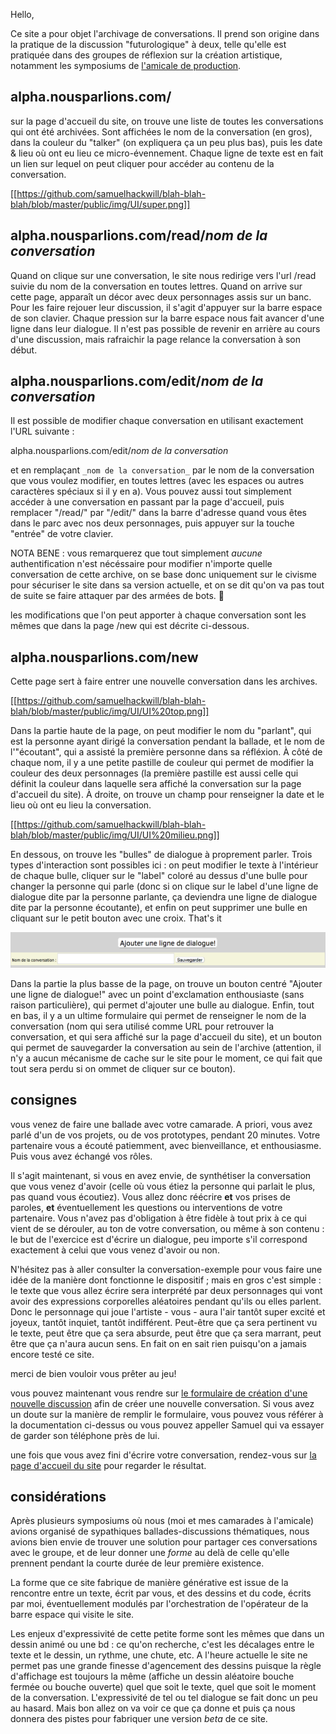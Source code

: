 Hello,

Ce site a pour objet l'archivage de conversations. Il prend son origine dans la pratique de la discussion "futurologique" à deux, telle qu'elle est pratiquée dans des groupes de réflexion sur la création artistique, notamment les symposiums de [l'amicale de production](https://www.amicale.coop/).

## alpha.nousparlions.com/

sur la page d'accueil du site, on trouve une liste de toutes les conversations qui ont été archivées. Sont affichées le nom de la conversation (en gros), dans la couleur du "talker" (on expliquera ça un peu plus bas), puis les date & lieu où ont eu lieu ce micro-évennement. Chaque ligne de texte est en fait un lien sur lequel on peut cliquer pour accéder au contenu de la conversation.

[[https://github.com/samuelhackwill/blah-blah-blah/blob/master/public/img/UI/super.png]]

## alpha.nousparlions.com/read/_nom de la conversation_

Quand on clique sur une conversation, le site nous redirige vers l'url /read suivie du nom de la conversation en toutes lettres. Quand on arrive sur cette page, apparaît un décor avec deux personnages assis sur un banc. Pour les faire rejouer leur discussion, il s'agit d'appuyer sur la barre espace de son clavier. Chaque pression sur la barre espace nous fait avancer d'une ligne dans leur dialogue. Il n'est pas possible de revenir en arrière au cours d'une discussion, mais rafraichir la page relance la conversation à son début.

## alpha.nousparlions.com/edit/_nom de la conversation_

Il est possible de modifier chaque conversation en utilisant exactement l'URL suivante :

alpha.nousparlions.com/edit/_nom de la conversation_

et en remplaçant ```_nom de la conversation_``` par le nom de la conversation que vous voulez modifier, en toutes lettres (avec les espaces ou autres caractères spéciaux si il y en a). Vous pouvez aussi tout simplement accéder à une conversation en passant par la page d'accueil, puis remplacer "/read/" par "/edit/" dans la barre d'adresse quand vous êtes dans le parc avec nos deux personnages, puis appuyer sur la touche "entrée" de votre clavier.

NOTA BENE : vous remarquerez que tout simplement *aucune* authentification n'est nécéssaire pour modifier n'importe quelle conversation de cette archive, on se base donc uniquement sur le civisme pour sécuriser le site dans sa version actuelle, et on se dit qu'on va pas tout de suite se faire attaquer par des armées de bots. 🙏

les modifications que l'on peut apporter à chaque conversation sont les mêmes que dans la page /new qui est décrite ci-dessous.

## alpha.nousparlions.com/new

Cette page sert à faire entrer une nouvelle conversation dans les archives. 

[[https://github.com/samuelhackwill/blah-blah-blah/blob/master/public/img/UI/UI%20top.png]]

Dans la partie haute de la page, on peut modifier le nom du "parlant", qui est la personne ayant dirigé la conversation pendant la ballade, et le nom de l'"écoutant", qui a assisté la première personne dans sa réfléxion. À côté de chaque nom, il y a une petite pastille de couleur qui permet de modifier la couleur des deux personnages (la première pastille est aussi celle qui définit la couleur dans laquelle sera affiché la conversation sur la page d'accueil du site). À droite, on trouve un champ pour renseigner la date et le lieu où ont eu lieu la conversation.

[[https://github.com/samuelhackwill/blah-blah-blah/blob/master/public/img/UI/UI%20milieu.png]]

En dessous, on trouve les "bulles" de dialogue à proprement parler. Trois types d'interaction sont possibles ici : on peut modifier le texte à l'intérieur de chaque bulle, cliquer sur le "label" coloré au dessus d'une bulle pour changer la personne qui parle (donc si on clique sur le label d'une ligne de dialogue dite par la personne parlante, ça deviendra une ligne de dialogue dite par la personne écoutante), et enfin on peut supprimer une bulle en cliquant sur le petit bouton avec une croix. That's it

![image du bas de l'UI](https://github.com/samuelhackwill/blah-blah-blah/blob/master/public/img/UI/UI%20bot.png)

Dans la partie la plus basse de la page, on trouve un bouton centré "Ajouter une ligne de dialogue!" avec un point d'exclamation enthousiaste (sans raison particulière), qui permet d'ajouter une bulle au dialogue. Enfin, tout en bas, il y a un ultime formulaire qui permet de renseigner le nom de la conversation (nom qui sera utilisé comme URL pour retrouver la conversation, et qui sera affiché sur la page d'accueil du site), et un bouton qui permet de sauvegarder la conversation au sein de l'archive (attention, il n'y a aucun mécanisme de cache sur le site pour le moment, ce qui fait que tout sera perdu si on ommet de cliquer sur ce bouton).

## consignes

vous venez de faire une ballade avec votre camarade. A priori, vous avez parlé d'un de vos projets, ou de vos prototypes, pendant 20 minutes. Votre partenaire vous a écouté patiemment, avec bienveillance, et enthousiasme. Puis vous avez échangé vos rôles.

Il s'agit maintenant, si vous en avez envie, de synthétiser la conversation que vous venez d'avoir (celle où vous étiez la personne qui parlait le plus, pas quand vous écoutiez). Vous allez donc réécrire **et** vos prises de paroles, **et** éventuellement les questions ou interventions de votre partenaire. Vous n'avez pas d'obligation à être fidèle à tout prix à ce qui vient de se dérouler, au ton de votre conversation, ou même à son contenu : le but de l'exercice est d'écrire un dialogue, peu importe s'il correspond exactement à celui que vous venez d'avoir ou non.

N'hésitez pas à aller consulter la conversation-exemple pour vous faire une idée de la manière dont fonctionne le dispositif ; mais en gros c'est simple : le texte que vous allez écrire sera interprété par deux personnages qui vont avoir des expressions corporelles aléatoires pendant qu'ils ou elles parlent. Donc le personnage qui joue l'artiste - vous - aura l'air tantôt super excité et joyeux, tantôt inquiet, tantôt indifférent. Peut-être que ça sera pertinent vu le texte, peut être que ça sera absurde, peut être que ça sera marrant, peut être que ça n'aura aucun sens. En fait on en sait rien puisqu'on a jamais encore testé ce site.

merci de bien vouloir vous prêter au jeu!

vous pouvez maintenant vous rendre sur [le formulaire de création d'une nouvelle discussion](https://alpha.nousparlions.com/new/) afin de créer une nouvelle conversation. Si vous avez un doute sur la manière de remplir le formulaire, vous pouvez vous référer à la documentation ci-dessus ou vous pouvez appeller Samuel qui va essayer de garder son téléphone près de lui.

une fois que vous avez fini d'écrire votre conversation, rendez-vous sur [la page d'accueil du site](https://alpha.nousparlions.com) pour regarder le résultat.


## considérations

Après plusieurs symposiums où nous (moi et mes camarades à l'amicale) avions organisé de sypathiques ballades-discussions thématiques, nous avions bien envie de trouver une solution pour partager ces conversations avec le groupe, et de leur donner une _forme_ au delà de celle qu'elle prennent pendant la courte durée de leur première existence.

La forme que ce site fabrique de manière générative est issue de la rencontre entre un texte, écrit par vous, et des dessins et du code, écrits par moi, éventuellement modulés par l'orchestration de l'opérateur de la barre espace qui visite le site.

Les enjeux d'expressivité de cette petite forme sont les mêmes que dans un dessin animé ou une bd : ce qu'on recherche, c'est les décalages entre le texte et le dessin, un rythme, une chute, etc. A l'heure actuelle le site ne permet pas une grande finesse d'agencement des dessins puisque la règle d'affichage est toujours la même (affiche un dessin aléatoire bouche fermée ou bouche ouverte) quel que soit le texte, quel que soit le moment de la conversation. L'expressivité de tel ou tel dialogue se fait donc un peu au hasard. Mais bon allez on va voir ce que ça donne et puis ça nous donnera des pistes pour fabriquer une version _beta_ de ce site.
